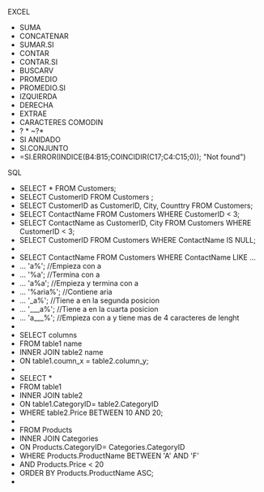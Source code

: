EXCEL

- SUMA
- CONCATENAR
- SUMAR.SI
- CONTAR
- CONTAR.SI
- BUSCARV
- PROMEDIO
- PROMEDIO.SI
- IZQUIERDA
- DERECHA
- EXTRAE
- CARACTERES COMODIN 
- ?    *   ~?*   <o>
- SI ANIDADO
- SI.CONJUNTO
- =SI.ERROR(INDICE(B4:B15;COINCIDIR(C17;C4:C15;0)); "Not found")


SQL 
- SELECT * FROM Customers;
- SELECT CustomerID FROM Customers ;
- SELECT CustomerID as CustomerID, City, Counttry FROM Customers;
- SELECT ContactName FROM Customers WHERE CustomerID < 3;
- SELECT ContactName as CustomerID, City FROM Customers WHERE CustomerID < 3; 
- SELECT CustomerID FROM Customers WHERE ContactName IS NULL;
- 
- SELECT ContactName FROM Customers WHERE ContactName LIKE ... 
- ... 'a%';  //Empieza con a
- ...  '%a'; //Termina con a
- ...  'a%a'; //Empieza y termina con a
- ...  '%aria%'; //Contiene aria
- ...  '_a%'; //Tiene a en la segunda posicion 
- ...  '___a%'; //Tiene a en la cuarta posicion 
- ...  'a___%'; //Empieza con a y tiene mas de 4 caracteres de lenght
- 
- SELECT columns
- FROM table1 name
- INNER JOIN table2 name
- ON table1.coumn_x = table2.column_y;
- 
- SELECT *
- FROM table1
- INNER JOIN table2
- ON table1.CategoryID= table2.CategoryID
- WHERE table2.Price BETWEEN 10 AND 20;
- 
- FROM Products
- INNER JOIN Categories
- ON Products.CategoryID= Categories.CategoryID
- WHERE Products.ProductName BETWEEN 'A' AND 'F'
- AND Products.Price < 20
- ORDER BY Products.ProductName ASC;
- 